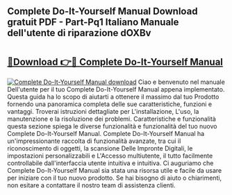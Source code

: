 ## Complete Do-It-Yourself Manual Download gratuit PDF - Part-Pq1 Italiano Manuale dell'utente di riparazione dOXBv

# <h2><a href="http://dfge020.blite.top/?on=Complete+Do-It-Yourself+Manual">🔗Download 👉🔴 Complete Do-It-Yourself Manual</a></h2>

[![Complete Do-It-Yourself Manual download](https://i.imgur.com/lujVjoI.png)](http://dfge020.blite.top/?on=Complete+Do-It-Yourself+Manual)
Ciao e benvenuto nel manuale Dell'utente per il tuo Complete Do-It-Yourself Manual appena implementato. Questa guida ha lo scopo di aiutarti a ottenere il massimo dal tuo Prodotto fornendo una panoramica completa delle sue caratteristiche, funzioni e vantaggi. Troverai istruzioni dettagliate per L'installazione, L'uso, la manutenzione e la risoluzione dei problemi. Caratteristiche e funzionalità questa sezione spiega le diverse funzionalità e funzionalità del tuo nuovo Complete Do-It-Yourself Manual. Complete Do-It-Yourself Manual ha un'impressionante raccolta di funzionalità avanzate, tra cui il riconoscimento di oggetti, la scansione Delle Impronte Digitali, le impostazioni personalizzabili e L'Accesso multiutente, il tutto facilmente controllabile dall'interfaccia utente intuitiva e intuitiva. Ci auguriamo che Complete Do-It-Yourself Manual sia stata una risorsa utile e facile da usare per iniziare con il tuo nuovo prodotto. Se hai bisogno di aiuto o chiarimenti, non esitare a contattare il nostro team di assistenza clienti.
